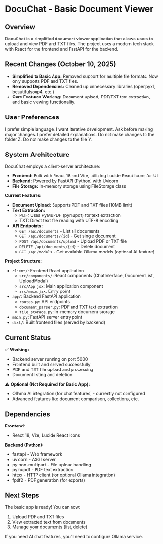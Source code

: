 # DocuChat - Basic Document Viewer

## Overview
DocuChat is a simplified document viewer application that allows users to upload and view PDF and TXT files. The project uses a modern tech stack with React for the frontend and FastAPI for the backend.

## Recent Changes (October 10, 2025)
- **Simplified to Basic App:** Removed support for multiple file formats. Now only supports PDF and TXT files.
- **Removed Dependencies:** Cleaned up unnecessary libraries (openpyxl, beautifulsoup4, etc.)
- **Core Features Working:** Document upload, PDF/TXT text extraction, and basic viewing functionality.

## User Preferences
I prefer simple language. I want iterative development. Ask before making major changes. I prefer detailed explanations. Do not make changes to the folder Z. Do not make changes to the file Y.

## System Architecture
DocuChat employs a client-server architecture:
- **Frontend:** Built with React 18 and Vite, utilizing Lucide React Icons for UI
- **Backend:** Powered by FastAPI (Python) with Uvicorn
- **File Storage:** In-memory storage using FileStorage class

**Current Features:**
- **Document Upload:** Supports PDF and TXT files (10MB limit)
- **Text Extraction:** 
  - PDF: Uses PyMuPDF (pymupdf) for text extraction
  - TXT: Direct text file reading with UTF-8 encoding
- **API Endpoints:**
  - `GET /api/documents` - List all documents
  - `GET /api/documents/{id}` - Get single document
  - `POST /api/documents/upload` - Upload PDF or TXT file
  - `DELETE /api/documents/{id}` - Delete document
  - `GET /api/models` - Get available Ollama models (optional AI feature)

**Project Structure:**
- `client/`: Frontend React application
  - `src/components/`: React components (ChatInterface, DocumentList, UploadModal)
  - `src/App.jsx`: Main application component
  - `src/main.jsx`: Entry point
- `app/`: Backend FastAPI application
  - `routes.py`: API endpoints
  - `document_parser.py`: PDF and TXT text extraction
  - `file_storage.py`: In-memory document storage
- `main.py`: FastAPI server entry point
- `dist/`: Built frontend files (served by backend)

## Current Status
✅ **Working:**
- Backend server running on port 5000
- Frontend built and served successfully
- PDF and TXT file upload and processing
- Document listing and deletion

⚠️ **Optional (Not Required for Basic App):**
- Ollama AI integration (for chat features) - currently not configured
- Advanced features like document comparison, collections, etc.

## Dependencies
**Frontend:**
- React 18, Vite, Lucide React Icons

**Backend (Python):**
- fastapi - Web framework
- uvicorn - ASGI server
- python-multipart - File upload handling
- pymupdf - PDF text extraction
- httpx - HTTP client (for optional Ollama integration)
- fpdf2 - PDF generation (for exports)

## Next Steps
The basic app is ready! You can now:
1. Upload PDF and TXT files
2. View extracted text from documents
3. Manage your documents (list, delete)

If you need AI chat features, you'll need to configure Ollama service.
